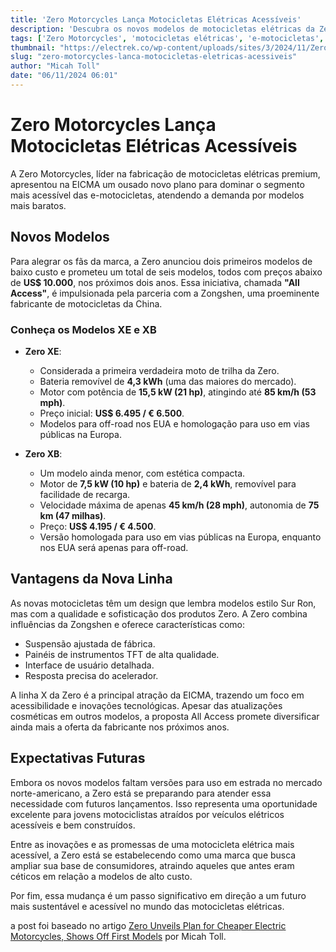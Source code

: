 ```yaml
---
title: 'Zero Motorcycles Lança Motocicletas Elétricas Acessíveis'
description: 'Descubra os novos modelos de motocicletas elétricas da Zero Motorcycles, com preços acessíveis e tecnologia inovadora, apresentando o XE e o XB.'
tags: ['Zero Motorcycles', 'motocicletas elétricas', 'e-motocicletas', 'All Access', 'inovação']
thumbnail: "https://electrek.co/wp-content/uploads/sites/3/2024/11/Zero-motorcycle-XB-XE-header.jpg?quality=82&strip=all&w=1600"
slug: "zero-motorcycles-lanca-motocicletas-eletricas-acessiveis"
author: "Micah Toll"
date: "06/11/2024 06:01"
---
```


# Zero Motorcycles Lança Motocicletas Elétricas Acessíveis

A Zero Motorcycles, líder na fabricação de motocicletas elétricas premium, apresentou na EICMA um ousado novo plano para dominar o segmento mais acessível das e-motocicletas, atendendo a demanda por modelos mais baratos.

## Novos Modelos

Para alegrar os fãs da marca, a Zero anunciou dois primeiros modelos de baixo custo e prometeu um total de seis modelos, todos com preços abaixo de **US$ 10.000**, nos próximos dois anos. Essa iniciativa, chamada **"All Access"**, é impulsionada pela parceria com a Zongshen, uma proeminente fabricante de motocicletas da China.

### Conheça os Modelos XE e XB

- **Zero XE**:  
  - Considerada a primeira verdadeira moto de trilha da Zero.  
  - Bateria removível de **4,3 kWh** (uma das maiores do mercado).  
  - Motor com potência de **15,5 kW (21 hp)**, atingindo até **85 km/h (53 mph)**.  
  - Preço inicial: **US$ 6.495 / € 6.500**.
  - Modelos para off-road nos EUA e homologação para uso em vias públicas na Europa.

- **Zero XB**:  
  - Um modelo ainda menor, com estética compacta.  
  - Motor de **7,5 kW (10 hp)** e bateria de **2,4 kWh**, removível para facilidade de recarga.  
  - Velocidade máxima de apenas **45 km/h (28 mph)**, autonomia de **75 km (47 milhas)**.  
  - Preço: **US$ 4.195 / € 4.500**.
  - Versão homologada para uso em vias públicas na Europa, enquanto nos EUA será apenas para off-road.

## Vantagens da Nova Linha

As novas motocicletas têm um design que lembra modelos estilo Sur Ron, mas com a qualidade e sofisticação dos produtos Zero. A Zero combina influências da Zongshen e oferece características como:

- Suspensão ajustada de fábrica.
- Painéis de instrumentos TFT de alta qualidade.
- Interface de usuário detalhada.
- Resposta precisa do acelerador.

A linha X da Zero é a principal atração da EICMA, trazendo um foco em acessibilidade e inovações tecnológicas. Apesar das atualizações cosméticas em outros modelos, a proposta All Access promete diversificar ainda mais a oferta da fabricante nos próximos anos.

## Expectativas Futuras

Embora os novos modelos faltam versões para uso em estrada no mercado norte-americano, a Zero está se preparando para atender essa necessidade com futuros lançamentos. Isso representa uma oportunidade excelente para jovens motociclistas atraídos por veículos elétricos acessíveis e bem construídos.

Entre as inovações e as promessas de uma motocicleta elétrica mais acessível, a Zero está se estabelecendo como uma marca que busca ampliar sua base de consumidores, atraindo aqueles que antes eram céticos em relação a modelos de alto custo.

Por fim, essa mudança é um passo significativo em direção a um futuro mais sustentável e acessível no mundo das motocicletas elétricas.


a post foi baseado no artigo [Zero Unveils Plan for Cheaper Electric Motorcycles, Shows Off First Models](https://electrek.co/2024/11/05/zero-unveils-plan-for-cheaper-electric-motorcycles-shows-off-first-models/) por Micah Toll.